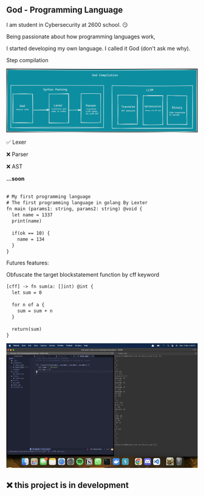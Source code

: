 ## God - Programming Language

I am student in Cybersecurity at 2600 school. 😏

Being passionate about how programming languages work, 

I started developing my own language. I called it God (don't ask me why).


Step compilation

![schema](images/schema_god_compilation.png)

✅  Lexer

❌ Parser

❌ AST

**...soon**



```god

# My first programming language
# The first programming language in golang By Lexter
fn main (params1: string, params2: string) @void {
  let name = 1337
  print(name)

  if(ok == 10) {
    name = 134
  }
}
```


Futures features:

Obfuscate the target blockstatement function by cff keyword

```god
[cff] -> fn sum(a: []int) @int {
  let sum = 0

  for n of a {
    sum = sum + n
  }
  
  return(sum)
}
```

![Tokenization](images/screen1.png)


## ❌ this project is in development
